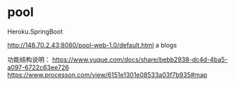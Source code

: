 # pool
Heroku.SpringBoot 

http://148.70.2.43:8080/pool-web-1.0/default.html
a blogs 


功能结构说明：
https://www.yuque.com/docs/share/bebb2938-dc4d-4ba5-a097-6722c63ee726
https://www.processon.com/view/6151e1301e08533a03f7b935#map